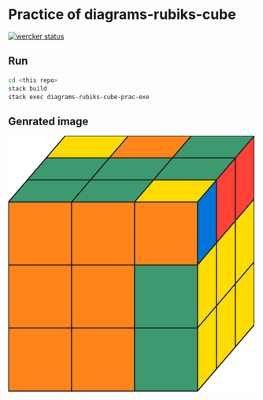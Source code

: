 # Practice of diagrams-rubiks-cube

[![wercker status](https://app.wercker.com/status/d8ea10f24a6f14b9ee423c6b69f3bf5f/s/master "wercker status")](https://app.wercker.com/project/byKey/d8ea10f24a6f14b9ee423c6b69f3bf5f)

## Run

```bash
cd <this repo>
stack build
stack exec diagrams-rubiks-cube-prac-exe
```

## Genrated image

![demo1](demo_images/demo1.svg)